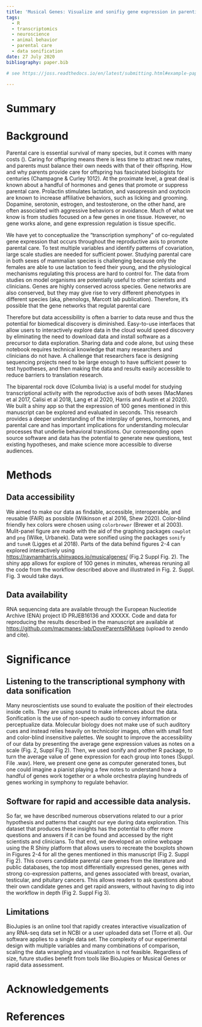 ```yaml
---
title: 'Musical Genes: Visualize and sonifiy gene expression in parenting pigeons'
tags:
  - R
  - transcriptomics
  - neuroscience
  - animal behavior
  - parental care
  - data sonification
date: 27 July 2020
bibliography: paper.bib

# see https://joss.readthedocs.io/en/latest/submitting.html#example-paper-and-bibliography

---
```


# Summary

# Background

Parental care is essential  survival of many species, but it comes with many costs (). Caring for offspring means there is less time to attract new mates, and parents must balance their own needs with that of their offspring. How and why parents provide care for offspring has fascinated biologists for centuries (Champagne & Curley 1012). At the proximate level, a great deal is known about a handful of hormones and genes that promote or suppress parental care. Prolactin stimulates lactation, and vasopressin and oxytocin are known to increase affiliative behaviors, such as licking and grooming. Dopamine, serotonin, estrogen, and testosterone, on the other hand, are often associated with aggressive behaviors or avoidance. Much of what we know is from studies focused on a few genes in one tissue. However, no gene works alone, and gene expression regulation is tissue specific. 

We have yet to conceptualize the “transcription symphony” of co-regulated gene expression that occurs throughout the reproductive axis to promote parental care. To test multiple variables and identify patterns of covariation, large scale studies are needed for sufficient power. Studying parental care in both sexes of mammalian species is challenging because only the females are able to use lactation to feed their young, and the physiological mechanisms regulating this process are hard to control for. The data from studies on model organisms are potentially useful to other scientists and clinicians. Genes are highly conserved across species. Gene networks are also conserved, but they may give rise to very different phenotypes in different species (aka, phenologs, Marcott lab publication). Therefore, it’s possible that the gene networks that regulat parental care 
 
Therefore  but data accessibility is often a barrier to data reuse and thus the potential for biomedical discovery is diminished. Easy-to-use interfaces that allow users to interactively explore data in the cloud would speed discovery by eliminating the need to download data and install software as a precursor to data exploration. Sharing data and code alone, but using these notebook requires technical knowledge that many researchers and clinicians do not have. A challenge that researchers face is designing sequencing projects need to be large enough to have sufficient power to test hypotheses, and then making the data and results easily accessible to reduce barriers to translation research.

The biparental rock dove (Columba livia) is a useful model for studying transcriptional activity with the reproductive axis of both sexes (MacManes et al 2017, Calisi et al 2018, Lang et al 2020, Harris and Austin et al 2020). We built a shiny app so that the expression of 100 genes mentioned in this manuscript can be explored and evaluated in seconds. This research provides a deeper understanding of the interplay of genes, hormones, and parental care and has important implications for understanding molecular processes that underlie behavioral transitions. Our corresponding open source software and data has the potential to generate new questions, test existing hypotheses, and make science more accessible to diverse audiences.


# Methods

## Data accessibility

We aimed to make our data as findable, accessible, interoperable, and reusable (FAIR) as possible (Wilkinson et al 2016, Shew 2020). Color-blind friendly hex colors were chosen using `colorbrewer` (Brewer et al 2003). Mulit-panel figure are made with the aid of the graphing packages `cowplot` and `png` (Wilke, Urbanek). Data were sonified using the packages `sonify` and `tuneR` (Ligges et al 2018). Parts of the data behind figures 2-4 can explored interactively using https://raynamharris.shinyapps.io/musicalgenes/ (Fig.2 Suppl Fig. 2). The shiny app allows for explore of 100 genes in minutes, whereas reruning all the code from the workflow described above and illustrated in Fig. 2. Suppl. Fig. 3 would take days.   

## Data availability

RNA sequencing data are available through the European Nucleotide Archive (ENA) project ID PRJEB16136 and XXXXX. Code and data for reproducing the results described in the manuscript are available at https://github.com/macmanes-lab/DoveParentsRNAseq (upload to zendo and cite). 

# Significance

## Listening to the transcriptional symphony with data sonification

Many neuroscientists use sound to evaluate the position of their electrodes inside cells. They are using sound to make inferences about the data. Sonification is the use of non-speech audio to convey information or perceptualize data. Molecular biology does not make use of such auditory cues and instead relies heavily on technicolor images, often with small font and color-blind insensitive palettes. We sought to improve the accessibility of our data by presenting the average gene expression values as notes on a scale (Fig. 2, Suppl Fig 2). Then, we used sonify and another R package, to turn the average value of gene expression for each group into tones (Suppl. File .wav). Here, we present one gene as computer generated tones, but one could imagine a pianist playing a few notes to understand how a handful of genes work together or a whole orchestra playing hundreds of genes working in symphony to regulate behavior. 

## Software for rapid and accessible data analysis.

So far, we have described numerous observations related to our a prior hypothesis and patterns that caught our eye during data exploration. This dataset that produces these insights has the potential to offer more questions and answers if it can be found and accessed by the right scientists and clinicians. To that end, we developed an online webpage using the R Shiny platform that allows users to recreate the boxplots shown in Figures 2-4 for all the genes mentioned in this manuscript (Fig 2. Suppl Fig 2). This covers candidate parental care genes from the literature and public databases, the top most differentially expressed genes, genes with strong co-expression patterns, and genes associated with breast, ovarian, testicular, and pituitary cancers. This allows readers to ask questions about their own candidate genes and get rapid answers, without having to dig into the workflow in depth (Fig 2. Suppl Fig 3).

## Limitations

BioJupies is an online tool that rapidly creates interactive visualization of any RNA-seq data set in NCBI or a user uploaded data set (Torre et al). Our software applies to a single data set. The complexity of our experimental design with multiple variables and many combinations of comparison, scaling the data wrangling and visualization is not feasible. Regardless of size, future studies benefit from tools like BioJupies or Musical Genes or rapid data assessment.


# Acknowledgements

# References